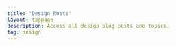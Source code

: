 ```yaml
---
title: 'Design Posts'
layout: tagpage
description: Access all design blog posts and topics.
tag: design
---
```

